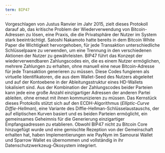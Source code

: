 ```yaml
---
term: BIP47
---
```


Vorgeschlagen von Justus Ranvier im Jahr 2015, zielt dieses Protokoll darauf ab, das kritische Problem der Wiederverwendung von Bitcoin-Adressen zu lösen, eine Praxis, die die Privatsphäre der Nutzer im System stark beeinträchtigt. Satoshi Nakamoto hatte bereits in dem Bitcoin White Paper die Wichtigkeit hervorgehoben, für jede Transaktion unterschiedliche Schlüsselpaare zu verwenden, um eine Trennung in den verschiedenen Aktionen der Nutzer zu gewährleisten. BIP47 führt das Konzept der wiederverwendbaren Zahlungscodes ein, die es einem Nutzer ermöglichen, mehrere Zahlungen zu erhalten, ohne manuell eine neue Bitcoin-Adresse für jede Transaktion generieren zu müssen. Diese Codes fungieren als virtuelle Identifikatoren, die aus dem Wallet-Seed des Nutzers abgeleitet und auf der Kontoebene in der Ableitungsstruktur eines HD-Wallets lokalisiert sind. Aus der Kombination der Zahlungscodes beider Parteien kann jede eine große Anzahl einzigartiger Adressen der anderen Partei ableiten, ohne erneut mit ihnen kommunizieren zu müssen. Das Kernstück dieses Protokolls stützt sich auf den ECDH-Algorithmus (*Elliptic-Curve Diffie-Hellman*), eine Variante des Diffie-Hellman-Schlüsselaustauschs, der auf elliptischen Kurven basiert und es beiden Parteien ermöglicht, ein gemeinsames Geheimnis für die Generierung einzigartiger Empfangsadressen zu etablieren. Obwohl BIP47 nicht zu Bitcoin Core hinzugefügt wurde und eine gemischte Rezeption von der Gemeinschaft erhalten hat, haben Implementierungen wie PayNym im Samourai Wallet und Sparrow Wallet es übernommen und vollständig in ihr Datenschutzwerkzeug-Ökosystem integriert.